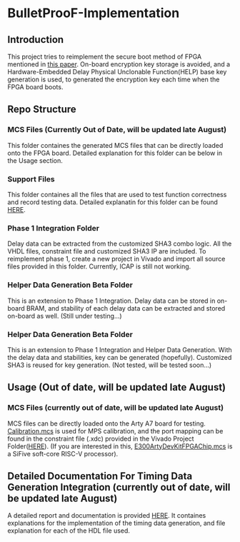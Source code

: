 # BulletProoF-Implementation
## Introduction
This project tries to reimplement the secure boot method of FPGA mentioned in [this paper](https://github.com/xiangyun-wang/BulletProoF-Implementation/blob/main/Paper.pdf). On-board encryption key storage is avoided, and a Hardware-Embedded Delay Physical Unclonable Function(HELP) base key generation is used, to generated the encryption key each time when the FPGA board boots. 
## Repo Structure
### MCS Files (Currently Out of Date, will be updated late August)
This folder containes the generated MCS files that can be directly loaded onto the FPGA board. Detailed explanation for this folder can be below in the Usage section.
### Support Files
This folder containes all the files that are used to test function correctness and record testing data. Detailed explanatin for this folder can be found [HERE](https://github.com/xiangyun-wang/BulletProoF-Implementation/blob/main/Support%20Files/README.md).
### Phase 1 Integration Folder
Delay data can be extracted from the customized SHA3 combo logic. All the VHDL files, constraint file and customized SHA3 IP are included. To reimplement phase 1, create a new project in Vivado and import all source files provided in this folder. Currently, ICAP is still not working. 
### Helper Data Generation Beta Folder
This is an extension to Phase 1 Integration. Delay data can be stored in on-board BRAM, and stability of each delay data can be extracted and stored on-board as well. (Still under testing...)
### Helper Data Generation Beta Folder
This is an extension to Phase 1 Integration and Helper Data Generation. With the delay data and stabilities, key can be generated (hopefully). Customized SHA3 is reused for key generation. (Not tested, will be tested soon...)
## Usage (Out of date, will be updated late August)
### MCS Files (currently out of date, will be updated late August)
MCS files can be directly loaded onto the Arty A7 board for testing. [Calibration.mcs](https://github.com/xiangyun-wang/BulletProoF-Implementation/blob/main/MCS%20files/Calibration.mcs) is used for MPS calibration, and the port mapping can be found in the constraint file (.xdc) provided in the Vivado Project Folder([HERE](https://github.com/xiangyun-wang/BulletProoF-Implementation/blob/main/Vivado%20Project/Calibration/Arty-A7-100-Master.xdc)). (If you are interested in this, [E300ArtyDevKitFPGAChip.mcs](https://github.com/xiangyun-wang/BulletProoF-Implementation/blob/main/MCS%20files/E300ArtyDevKitFPGAChip.mcs) is a SiFive soft-core RISC-V processor).  
## Detailed Documentation For Timing Data Generation Integration (currently out of date, will be updated late August)
A detailed report and documentation is provided [HERE](https://github.com/xiangyun-wang/BulletProoF-Implementation/blob/main/ECSE%20013%20SURE%20Documentation.pdf). It containes explanations for the implementation of the timing data generation, and file explanation for each of the HDL file used.

